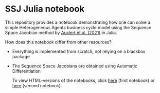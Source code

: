 # SSJ Julia notebook

This repository provides a notebook demonstrating how one can solve a simple Heterogeneous Agents business cycle model using the Sequence Space Jacobian method by [Auclert et al. (2021)](https://onlinelibrary.wiley.com/doi/full/10.3982/ECTA17434) in Julia.

How does this notebook differ from other resources?
* Everything is implemented from scratch, not relying on a blackbox package
* The Sequence Space Jacobians are obtained using Automatic Differentiation

  To view HTML-versions of the notebooks, click [here](https://mhaense1.github.io/SSJ_Julia_Notebook/SSJ_notebook.html) (first notebook) or  [here](https://mhaense1.github.io/SSJ_Julia_Notebook/SSJ_notebook_2.html) (second notebook).



